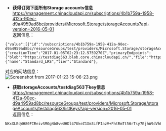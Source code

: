 * **获得订阅下面所有Storage accounts信息**          
https://management.chinacloudapi.cn/subscriptions/4b1b759a-1958-412a-90ec-d9a4959ad8bc/providers/Microsoft.Storage/storageAccounts?api-version=2016-05-01      
返回信息：    
```
{"value":[{"id":"/subscriptions/4b1b759a-1958-412a-90ec-d9a4959ad8bc/resourceGroups/test/providers/Microsoft.Storage/storageAccounts/testdiag563","kind":"Storage","location":"chinanorth","name":"testdiag563","properties":{"creationTime":"2017-01-05T02:23:12.5759270Z","primaryEndpoints":{"blob":"https://testdiag563.blob.core.chinacloudapi.cn/","file":"https://testdiag563.file.core.chinacloudapi.cn/","queue":"https://testdiag563.queue.core.chinacloudapi.cn/","table":"https://testdiag563.table.core.chinacloudapi.cn/"},"primaryLocation":"chinanorth","provisioningState":"Succeeded","statusOfPrimary":"available"},"sku":{"name":"Standard_LRS","tier":"Standard"},
```
对应的网站信息：     
![Screenshot from 2017-01-23 15-06-23.png](https://bitbucket.org/repo/oE6yEX/images/2559928105-Screenshot%20from%202017-01-23%2015-06-23.png)      

* **获取storageAccounts/testdiag563下key信息**      
https://management.chinacloudapi.cn/subscriptions/4b1b759a-1958-412a-90ec-d9a4959ad8bc/resourceGroups/test/providers/Microsoft.Storage/storageAccounts/testdiag563/listKeys?api-version=2016-05-01       
返回信息：    
```
NKxXLEqWH80FIReivSMGgNb8vwUHDl47UkeZ1Xm3LfPIazV+FhtRmTt56rTsy7EjhA9dVh0H+YrB5nZxBigMww==
```